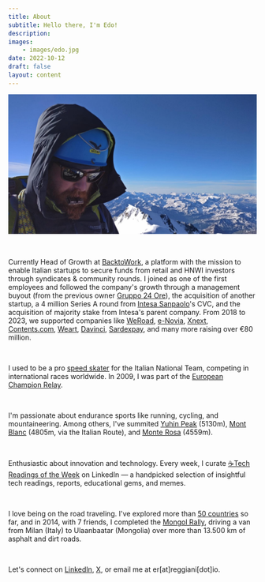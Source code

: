 ```yaml
---
title: About
subtitle: Hello there, I'm Edo!
description: 
images: 
    - images/edo.jpg
date: 2022-10-12
draft: false
layout: content
---
```


![Edo](images/edo.jpg)

&nbsp;
&nbsp;

Currently Head of Growth at [BacktoWork](https://www.backtowork24.com), a platform with the mission to enable Italian startups to secure funds from retail and HNWI investors through syndicates & community rounds. I joined as one of the first employees and followed the company's growth through a management buyout (from the previous owner [Gruppo 24 Ore](https://it.wikipedia.org/wiki/Gruppo_24_ORE)), the acquisition of another startup, a 4 million Series A round from [Intesa Sanpaolo](https://group.intesasanpaolo.com/en/newsroom/press-releases/2019/06/CNT-05-000000053513A)'s CVC, and the acquisition of majority stake from Intesa's parent company. From 2018 to 2023, we supported companies like [WeRoad](https://www.weroad.travel/), [e-Novia](https://e-novia.it/en/), [Xnext](https://www.x-next.com/), [Contents.com](https://www.contents.com/), [Weart](https://weart.it/), [Davinci](https://davincisalute.com/), [Sardexpay](https://www.sardexpay.net/), and many more raising over €80 million.

&nbsp;

I used to be a pro [speed skater](https://en.wikipedia.org/wiki/Short-track_speed_skating) for the Italian National Team, competing in international races worldwide. In 2009, I was part of the [European Champion Relay](https://en.wikipedia.org/wiki/2009_European_Short_Track_Speed_Skating_Championships). 

&nbsp;

I'm passionate about endurance sports like running, cycling, and mountaineering. Among others, I've summited [Yuhin Peak](https://peakbagger.com/peak.aspx?pid=-82489) (5130m), [Mont Blanc](https://en.wikipedia.org/wiki/Mont_Blanc) (4805m, via the Italian Route), and [Monte Rosa](https://it.wikipedia.org/wiki/Monte_Rosa) (4559m).

&nbsp;

Enthusiastic about innovation and technology. Every week, I curate [☕Tech Readings of the Week](https://www.linkedin.com/newsletters/7039008827605692416/?displayConfirmation=true) on LinkedIn — a handpicked selection of insightful tech readings, reports, educational gems, and memes.

&nbsp;

I love being on the road traveling. I've explored more than [50 countries](../../stuff/20211204_travelmap/) so far, and in 2014, with 7 friends, I completed the [Mongol Rally](https://en.wikipedia.org/wiki/Mongol_Rally), driving a van from Milan (Italy) to Ulaanbaatar (Mongolia) over more than 13.500 km of asphalt and dirt roads.

&nbsp;

Let's connect on [LinkedIn](https://linkedin.com/in/edoardo-reggiani/), [X](https://twitter.com/EdoardoReggiani), or  email me at er[at]reggiani[dot]io.


